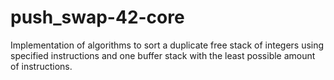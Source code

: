 # push_swap-42-core
Implementation of algorithms to sort a duplicate free stack of integers using specified instructions and one buffer stack with the least possible amount of instructions. 
